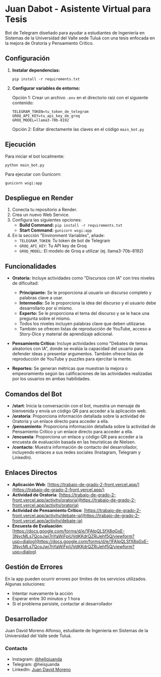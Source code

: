# Juan Dabot - Asistente Virtual para Tesis

Bot de Telegram diseñado para ayudar a estudiantes de Ingeniería en Sistemas de la Universidad del Valle sede Tuluá con una tesis enfocada en la mejora de Oratoría y Pensamiento Crítico.

## Configuración

1. **Instalar dependencias:**
   ```
   pip install -r requirements.txt
   ```

2. **Configurar variables de entorno:**

   Opción 1: Crear un archivo `.env` en el directorio raíz con el siguiente contenido:
   ```
   TELEGRAM_TOKEN=tu_token_de_telegram
   GROQ_API_KEY=tu_api_key_de_groq
   GROQ_MODEL=llama3-70b-8192
   ```

   Opción 2: Editar directamente las claves en el código `main_bot.py`

## Ejecución

Para iniciar el bot localmente:
```
python main_bot.py
```

Para ejecutar con Gunicorn:
```
gunicorn wsgi:app
```

## Despliegue en Render

1. Conecta tu repositorio a Render.
2. Crea un nuevo Web Service.
3. Configura las siguientes opciones:
   - **Build Command:** `pip install -r requirements.txt`
   - **Start Command:** `gunicorn wsgi:app`
4. En la sección "Environment Variables", añade:
   - `TELEGRAM_TOKEN`: Tu token de bot de Telegram
   - `GROQ_API_KEY`: Tu API key de Groq
   - `GROQ_MODEL`: El modelo de Groq a utilizar (ej. llama3-70b-8192)

## Funcionalidades

- **Oratoría:** Incluye actividades como "Discursos con IA" con tres niveles de dificultad:
  - **Principiante:** Se le proporciona al usuario un discurso completo y palabras clave a usar.
  - **Intermedio:** Se le proporciona la idea del discurso y el usuario debe desarrollarlo por sí mismo.
  - **Experto:** Se le proporciona el tema del discurso y se le hace una pregunta sobre el mismo.
  - Todos los niveles incluyen palabras clave que deben utilizarse.
  - También se ofrecen listas de reproducción de YouTube, acceso a Story-Dice y material de aprendizaje adicional.

- **Pensamiento Crítico:** Incluye actividades como "Debates de temas aleatorios con IA", donde se evalúa la capacidad del usuario para defender ideas y presentar argumentos. También ofrece listas de reproducción de YouTube y puzzles para ejercitar la mente.

- **Reportes:** Se generan métricas que muestran la mejora o empeoramiento según las calificaciones de las actividades realizadas por los usuarios en ambas habilidades.

## Comandos del Bot

- **/start**: Inicia la conversación con el bot, muestra un mensaje de bienvenida y envía un código QR para acceder a la aplicación web.
- **/oratoria**: Proporciona información detallada sobre la actividad de Oratoria y un enlace directo para acceder a ella.
- **/pensamiento**: Proporciona información detallada sobre la actividad de Pensamiento Crítico y un enlace directo para acceder a ella.
- **/encuesta**: Proporciona un enlace y código QR para acceder a la encuesta de evaluación basada en las heurísticas de Nielsen.
- **/contacto**: Muestra información de contacto del desarrollador, incluyendo enlaces a sus redes sociales (Instagram, Telegram y LinkedIn).

## Enlaces Directos

- **Aplicación Web**: [https://trabajo-de-grado-2-front.vercel.app/](https://trabajo-de-grado-2-front.vercel.app/)
- **Actividad de Oratoria**: [https://trabajo-de-grado-2-front.vercel.app/activity/oratoria](https://trabajo-de-grado-2-front.vercel.app/activity/oratoria)
- **Actividad de Pensamiento Crítico**: [https://trabajo-de-grado-2-front.vercel.app/activity/debate-ia](https://trabajo-de-grado-2-front.vercel.app/activity/debate-ia)
- **Encuesta de Evaluación**: [https://docs.google.com/forms/d/e/1FAIpQLSfX8qGxE-3NvcMLs7QcpJwi7nYaWiFpiUVdKKdrQZRiJehf5Q/viewform?usp=dialog](https://docs.google.com/forms/d/e/1FAIpQLSfX8qGxE-3NvcMLs7QcpJwi7nYaWiFpiUVdKKdrQZRiJehf5Q/viewform?usp=dialog)

## Gestión de Errores

En la app pueden ocurrir errores por límites de los servicios utilizados. Algunas soluciones:
- Intentar nuevamente la acción
- Esperar entre 30 minutos y 1 hora
- Si el problema persiste, contactar al desarrollador

## Desarrollador

Juan David Moreno Alfonso, estudiante de Ingeniería en Sistemas de la Universidad del Valle sede Tuluá.

### Contacto
- Instagram: [@hellojuanda](https://www.instagram.com/hellojuanda/)
- Telegram: @heisjuanda
- LinkedIn: [Juan David Moreno](https://www.linkedin.com/in/juan-david-moreno-883a46233/) 